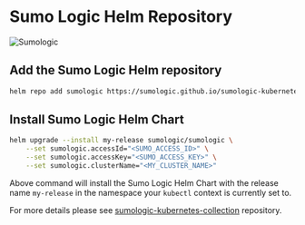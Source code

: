 # Sumo Logic Helm Repository

![Sumologic](https://sumologic.github.io/sumologic-kubernetes-collection/images/overview-v3.png)

## Add the Sumo Logic Helm repository

```bash
helm repo add sumologic https://sumologic.github.io/sumologic-kubernetes-collection
```

## Install Sumo Logic Helm Chart

```bash
helm upgrade --install my-release sumologic/sumologic \
    --set sumologic.accessId="<SUMO_ACCESS_ID>" \
    --set sumologic.accessKey="<SUMO_ACCESS_KEY>" \
    --set sumologic.clusterName="<MY_CLUSTER_NAME>"
```

Above command will install the Sumo Logic Helm Chart with the release name `my-release` in the namespace your `kubectl` context is currently set to.

For more details please see [sumologic-kubernetes-collection](https://github.com/SumoLogic/sumologic-kubernetes-collection) repository.
